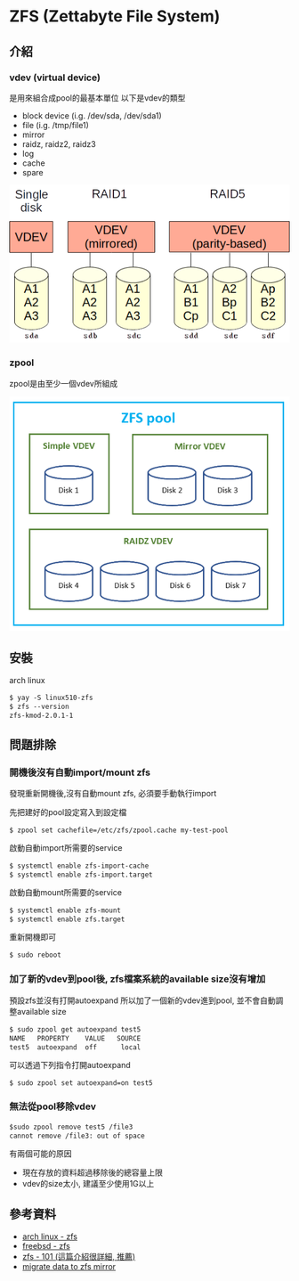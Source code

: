 # ZFS (Zettabyte File System)

## 介紹

### vdev (virtual device)

是用來組合成pool的最基本單位
以下是vdev的類型
* block device (i.g. /dev/sda, /dev/sda1)
* file (i.g. /tmp/file1)
* mirror
* raidz, raidz2, raidz3
* log
* cache
* spare

![zfs-vdev](https://github.com/chenghung/wiki/blob/master/linux/file_system/zfs/zfs-vdev-3.png)

### zpool

zpool是由至少一個vdev所組成

![zfs-zpool](https://github.com/chenghung/wiki/blob/master/linux/file_system/zfs/zfs-pool-vdev-disk.png)

## 安裝

arch linux
```
$ yay -S linux510-zfs
$ zfs --version
zfs-kmod-2.0.1-1
```

## 問題排除

### 開機後沒有自動import/mount zfs

發現重新開機後,沒有自動mount zfs, 必須要手動執行import

先把建好的pool設定寫入到設定檔
```
$ zpool set cachefile=/etc/zfs/zpool.cache my-test-pool
```

啟動自動import所需要的service
```
$ systemctl enable zfs-import-cache
$ systemctl enable zfs-import.target

```

啟動自動mount所需要的service
```
$ systemctl enable zfs-mount
$ systemctl enable zfs.target
```

重新開機即可
```
$ sudo reboot
```

### 加了新的vdev到pool後, zfs檔案系統的available size沒有增加


預設zfs並沒有打開autoexpand
所以加了一個新的vdev進到pool, 並不會自動調整available size
```
$ sudo zpool get autoexpand test5
NAME   PROPERTY    VALUE   SOURCE
test5  autoexpand  off      local
```

可以透過下列指令打開autoexpand
```
$ sudo zpool set autoexpand=on test5
```


### 無法從pool移除vdev

```
$sudo zpool remove test5 /file3
cannot remove /file3: out of space
```

有兩個可能的原因
* 現在存放的資料超過移除後的總容量上限
* vdev的size太小, 建議至少使用1G以上


## 參考資料

* [arch linux - zfs](https://wiki.archlinux.org/index.php/ZFS)
* [freebsd - zfs](https://www.freebsd.org/doc/zh_TW/books/handbook/zfs.html#zfs-differences)
* [zfs - 101 (這篇介紹很詳細, 推薦)](https://arstechnica.com/information-technology/2020/05/zfs-101-understanding-zfs-storage-and-performance/)
* [migrate data to zfs mirror](https://jrs-s.net/2020/03/10/rebalancing-data-on-zfs-mirrors/)
